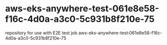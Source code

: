 # aws-eks-anywhere-test-061e8e58-f16c-4d0a-a3c0-5c931b8f210e-75
repository for use with E2E test job aws-eks-anywhere-test:061e8e58-f16c-4d0a-a3c0-5c931b8f210e-75
